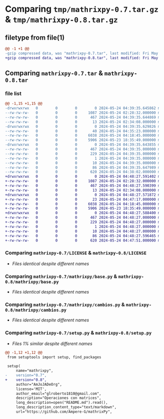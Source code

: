 # Comparing `tmp/mathrixpy-0.7.tar.gz` & `tmp/mathrixpy-0.8.tar.gz`

## filetype from file(1)

```diff
@@ -1 +1 @@
-gzip compressed data, was "mathrixpy-0.7.tar", last modified: Fri May 24 04:39:35 2024, max compression
+gzip compressed data, was "mathrixpy-0.8.tar", last modified: Fri May 24 04:48:27 2024, max compression
```

## Comparing `mathrixpy-0.7.tar` & `mathrixpy-0.8.tar`

### file list

```diff
@@ -1,15 +1,15 @@
-drwxrwxrwx   0        0        0        0 2024-05-24 04:39:35.645862 mathrixpy-0.7/
--rw-rw-rw-   0        0        0     1087 2024-05-24 02:28:32.000000 mathrixpy-0.7/LICENSE
--rw-rw-rw-   0        0        0      467 2024-05-24 04:39:35.644869 mathrixpy-0.7/PKG-INFO
--rw-rw-rw-   0        0        0       13 2024-05-24 02:34:08.000000 mathrixpy-0.7/README.md
-drwxrwxrwx   0        0        0        0 2024-05-24 04:39:35.629826 mathrixpy-0.7/mathrixpy/
--rw-rw-rw-   0        0        0       40 2024-05-24 04:35:23.000000 mathrixpy-0.7/mathrixpy/__init__.py
--rw-rw-rw-   0        0        0     6038 2024-05-24 04:18:45.000000 mathrixpy-0.7/mathrixpy/base.py
--rw-rw-rw-   0        0        0     5906 2024-05-23 18:35:49.000000 mathrixpy-0.7/mathrixpy/cambios.py
-drwxrwxrwx   0        0        0        0 2024-05-24 04:39:35.643855 mathrixpy-0.7/mathrixpy.egg-info/
--rw-rw-rw-   0        0        0      467 2024-05-24 04:39:35.000000 mathrixpy-0.7/mathrixpy.egg-info/PKG-INFO
--rw-rw-rw-   0        0        0      229 2024-05-24 04:39:35.000000 mathrixpy-0.7/mathrixpy.egg-info/SOURCES.txt
--rw-rw-rw-   0        0        0        1 2024-05-24 04:39:35.000000 mathrixpy-0.7/mathrixpy.egg-info/dependency_links.txt
--rw-rw-rw-   0        0        0       10 2024-05-24 04:39:35.000000 mathrixpy-0.7/mathrixpy.egg-info/top_level.txt
--rw-rw-rw-   0        0        0       86 2024-05-24 04:39:35.647989 mathrixpy-0.7/setup.cfg
--rw-rw-rw-   0        0        0      620 2024-05-24 04:38:02.000000 mathrixpy-0.7/setup.py
+drwxrwxrwx   0        0        0        0 2024-05-24 04:48:27.591402 mathrixpy-0.8/
+-rw-rw-rw-   0        0        0     1087 2024-05-24 02:28:32.000000 mathrixpy-0.8/LICENSE
+-rw-rw-rw-   0        0        0      467 2024-05-24 04:48:27.590399 mathrixpy-0.8/PKG-INFO
+-rw-rw-rw-   0        0        0       13 2024-05-24 02:34:08.000000 mathrixpy-0.8/README.md
+drwxrwxrwx   0        0        0        0 2024-05-24 04:48:27.571872 mathrixpy-0.8/mathrixpy/
+-rw-rw-rw-   0        0        0       23 2024-05-24 04:47:17.000000 mathrixpy-0.8/mathrixpy/__init__.py
+-rw-rw-rw-   0        0        0     6038 2024-05-24 04:18:45.000000 mathrixpy-0.8/mathrixpy/base.py
+-rw-rw-rw-   0        0        0     5906 2024-05-23 18:35:49.000000 mathrixpy-0.8/mathrixpy/cambios.py
+drwxrwxrwx   0        0        0        0 2024-05-24 04:48:27.588400 mathrixpy-0.8/mathrixpy.egg-info/
+-rw-rw-rw-   0        0        0      467 2024-05-24 04:48:27.000000 mathrixpy-0.8/mathrixpy.egg-info/PKG-INFO
+-rw-rw-rw-   0        0        0      229 2024-05-24 04:48:27.000000 mathrixpy-0.8/mathrixpy.egg-info/SOURCES.txt
+-rw-rw-rw-   0        0        0        1 2024-05-24 04:48:27.000000 mathrixpy-0.8/mathrixpy.egg-info/dependency_links.txt
+-rw-rw-rw-   0        0        0       10 2024-05-24 04:48:27.000000 mathrixpy-0.8/mathrixpy.egg-info/top_level.txt
+-rw-rw-rw-   0        0        0       86 2024-05-24 04:48:27.596465 mathrixpy-0.8/setup.cfg
+-rw-rw-rw-   0        0        0      620 2024-05-24 04:47:51.000000 mathrixpy-0.8/setup.py
```

### Comparing `mathrixpy-0.7/LICENSE` & `mathrixpy-0.8/LICENSE`

 * *Files identical despite different names*

### Comparing `mathrixpy-0.7/mathrixpy/base.py` & `mathrixpy-0.8/mathrixpy/base.py`

 * *Files identical despite different names*

### Comparing `mathrixpy-0.7/mathrixpy/cambios.py` & `mathrixpy-0.8/mathrixpy/cambios.py`

 * *Files identical despite different names*

### Comparing `mathrixpy-0.7/setup.py` & `mathrixpy-0.8/setup.py`

 * *Files 1% similar despite different names*

```diff
@@ -1,12 +1,12 @@
 from setuptools import setup, find_packages
 
 setup(
     name="mathrixpy",
-    version="0.7",
+    version="0.8",
     author="AmJoJADeOrg",
     license='MIT',
     author_email="glroberto1810@gmail.com",
     description="Operaciones con matrices",
     long_description=open("README.md").read(),
     long_description_content_type="text/markdown",
     url="https://github.com/Ampere-G/mathrixPy",
```

